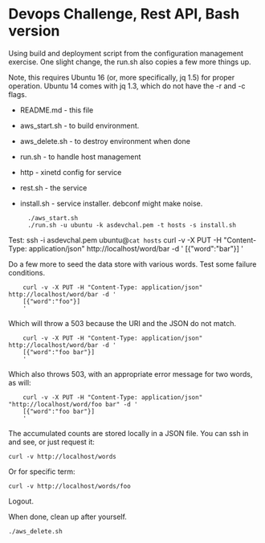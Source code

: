 Devops Challenge, Rest API, Bash version
============

Using build and deployment script from the configuration management exercise.  One slight change, the run.sh also copies a few more things up.

Note, this requires Ubuntu 16 (or, more specifically, jq 1.5) for proper operation.  Ubuntu 14 comes with jq 1.3, which do not have the -r and -c flags.

* README.md - this file
* aws_start.sh - to build environment.
* aws_delete.sh - to destroy environment when done
* run.sh - to handle host management
* http - xinetd config for service
* rest.sh - the service
* install.sh - service installer.  debconf might make noise.

        ./aws_start.sh
        ./run.sh -u ubuntu -k asdevchal.pem -t hosts -s install.sh


Test:
        ssh -i asdevchal.pem ubuntu@`cat hosts`
		curl -v -X PUT -H "Content-Type: application/json" http://localhost/word/bar -d '
		[{"word":"bar"}]
		'

Do a few more to seed the data store with various words.  Test some failure conditions.

		curl -v -X PUT -H "Content-Type: application/json" http://localhost/word/bar -d '
		[{"word":"foo"}]
		'
Which will throw a 503 because the URI and the JSON do not match.

		curl -v -X PUT -H "Content-Type: application/json" http://localhost/word/bar -d '
		[{"word":"foo bar"}]
		'
Which also throws 503, with an appropriate error message for two words, as will:

		curl -v -X PUT -H "Content-Type: application/json" "http://localhost/word/foo bar" -d '
		[{"word":"foo bar"}]
		'
 
The accumulated counts are stored locally in a JSON file.  You can ssh in and see, or just request it:

    curl -v http://localhost/words

Or for specific term:

    curl -v http://localhost/words/foo

Logout.

When done, clean up after yourself.

    ./aws_delete.sh
